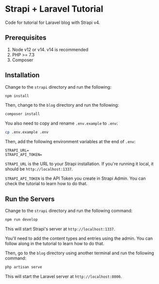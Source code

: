 # Strapi + Laravel Tutorial

Code for tutorial for Laravel blog with Strapi v4.

## Prerequisites

1. Node v12 or v14. v14 is recommended
2. PHP >= 7.3
3. Composer

## Installation

Change to the `strapi` directory and run the following:

```bash
npm install
```

Then, change to the `blog` directory and run the following:

```bash
composer install
```

You also need to copy and rename `.env.example` to `.env`:

```bash
cp .env.example .env
```

Then, add the following environment variables at the end of `.env`:

```
STRAPI_URL=
STRAPI_API_TOKEN=
```

`STRAPI_URL` is the URL to your Strapi installation. If you're running it local, it should be `http://localhost:1337`.

`STRAPI_API_TOKEN` is the API Token you create in Strapi Admin. You can check the tutorial to learn how to do that.

## Run the Servers

Change to the `strapi` directory and run the following command:

```bash
npm run develop
```

This will start Strapi's server at `http://localhost:1337`.

You'll need to add the content types and entries using the admin. You can follow along in the tutorial to learn how to do that.

Then, go to the `blog` directory using another terminal and run the following command:

```bash
php artisan serve
```

This will start the Laravel server at `http://localhost:8000`.
